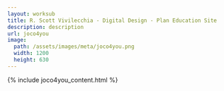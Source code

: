 ```yaml
---
layout: worksub
title: R. Scott Vivilecchia - Digital Design - Plan Education Site
description: description
url: joco4you
image:
  path: /assets/images/meta/joco4you.png
  width: 1200
  height: 630
---
```


<div class="container">
	<div class="row">
		<div class="dark-content-box col-10 offset-1 col-md-8 offset-md-2">
			{% include joco4you_content.html %}
		</div>
	</div>
</div>
